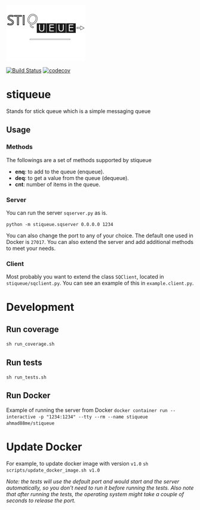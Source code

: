 <!--![stiqueue](stiqueue.png)-->
![stiqueue](https://github.com/ahmad88me/stiqueue/raw/main/stiqueue.png)

[![Build Status](https://ahmad88me.semaphoreci.com/badges/stiqueue/branches/main.svg)](https://ahmad88me.semaphoreci.com/projects/stiqueue)
[![codecov](https://codecov.io/gh/ahmad88me/stiqueue/branch/main/graph/badge.svg?token=mfqJCVLNXc)](https://codecov.io/gh/ahmad88me/stiqueue)


# stiqueue
Stands for stick queue which is a simple messaging queue

## Usage 

### Methods
The followings are a set of methods supported by stiqueue
* **enq**: to add to the queue (enqueue).
* **deq**: to get a value from the queue (dequeue).
* **cnt**: number of items in the queue.


### Server
You can run the server `sqserver.py` as is. 
```
python -m stiqueue.sqserver 0.0.0.0 1234
```
You can also change the port to any of your choice.
The default one used in Docker is `27017`. You can also 
extend the server and add additional methods to meet your needs.

### Client
Most probably you want to extend the class `SQClient`, located in `stiqueue/sqclient.py`.
You can see an example of this in `example.client.py`.


# Development
## Run coverage
```sh run_coverage.sh```

## Run tests
```sh run_tests.sh```

## Run Docker
Example of running the server from Docker
```docker container run --interactive -p "1234:1234" --tty --rm --name stiqueue ahmad88me/stiqueue```


# Update Docker
For example, to update docker image with version `v1.0`
`sh scripts/update_docker_image.sh v1.0`

*Note: the tests will use the default port and would
start and the server automatically, so you don't
need to run it before running the tests. Also note that
after running the tests, the operating system might take
a couple of seconds to release the port.*
